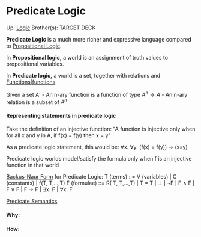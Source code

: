 # Predicate Logic

Up: [Logic](logic)
Brother(s):
TARGET DECK

**Predicate Logic** is a much more richer and expressive language compared to [Propositional Logic](propositional_logic).

In **Propositional logic,** a world is an assignment of truth values to propositional variables.

In **Predicate logic,** a world is a set, together with relations and [Functions|functions](functions|functions).

Given a set A:
	- An n-ary function is a function of type $A^n → A$
	- An n-ary relation is a subset of $A^n$

#### Representing statements in predicate logic

Take the definition of an injective function:
	"A function is injective only when for all x and y in A, if f(x) = f(y) then x = y"

As a predicate logic statement, this would be:
	∀x. ∀y. (f(x) = f(y)) → (x=y)

Predicate logic worlds model/satisfy the formula only when f is an injective function in that world

[Backus-Naur Form](backus-naur_form) for Predicate Logic:
	T (terms) ::= V (variables) | C (constants) | f(T, T,...,T)
	F (formulae) ::= R( T, T,...,T) | T = T | ⊥ | ¬F | F ∧ F | F ∨ F | F → F | ∃x. F | ∀x. F

[Predicate Semantics](predicate_semantics)






































#### Why:
#### How:









